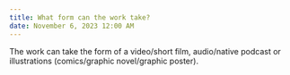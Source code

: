 ```yaml
---
title: What form can the work take?
date: November 6, 2023 12:00 AM
---
```

The work can take the form of a video/short film, audio/native podcast or illustrations (comics/graphic novel/graphic poster).
